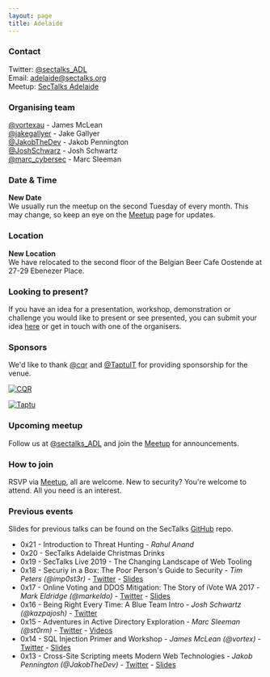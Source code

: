 ```yaml
---
layout: page
title: Adelaide
---
```


### Contact
Twitter: [@sectalks_ADL](https://twitter.com/sectalks_ADL)  
Email: [adelaide@sectalks.org](mailto:adelaide@sectalks.org)  
Meetup: [SecTalks Adelaide](http://www.meetup.com/SecTalks-Adelaide/)  

### Organising team
[@vortexau](https://twitter.com/vortexau) - James McLean   
[@jakegallyer](https://twitter.com/jakegallyer) - Jake Gallyer  
[@JakobTheDev](https://twitter.com/JakobTheDev) - Jakob Pennington  
[@JoshSchwarz](https://twitter.com/JoshSchwarz) - Josh Schwartz  
[@marc_cybersec](https://twitter.com/marc_cybersec) - Marc Sleeman  


### Date & Time
**New Date**  
We usually run the meetup on the second Tuesday of every month. This may change, so keep an eye on the [Meetup](https://www.meetup.com/en-AU/SecTalks-Adelaide/) page for updates.

### Location
**New Location**  
We have relocated to the second floor of the Belgian Beer Cafe Oostende at 27-29 Ebenezer Place.

### Looking to present?
If you have an idea for a presentation, workshop, demonstration or challenge you would like to present or see presented, you can submit your idea [here](https://docs.google.com/forms/d/1IjdGv0_K9FVhaYLh6IX08LWxHntC3bBKJzC2DctsFSg) or get in touch with one of the organisers.

### Sponsors
We'd like to thank [@cqr](https://www.twitter.com/cqr) and [@TaptuIT](https://www.twitter.com/TaptuIT) for providing sponsorship for the venue.

<a href="https://www.cqr.com/" 
   title="CQR">
    <img src="{{ site.baseurl }}/images/sponsors/cqr.png" 
         alt="CQR">
</a>

<a href="https://www.taptu.com.au/" 
   title="Taptu">
    <img src="{{ site.baseurl }}/images/sponsors/taptu.png" 
         alt="Taptu">
</a>

### Upcoming meetup
Follow us at [@sectalks_ADL](https://www.twitter.com/sectalks_ADL) and join the [Meetup](https://www.meetup.com/en-AU/SecTalks-Adelaide/) for announcements.

### How to join
RSVP via [Meetup](https://www.meetup.com/en-AU/SecTalks-Adelaide/), all are welcome. New to security? You're welcome to attend. All you need is an interest.

### Previous events
Slides for previous talks can be found on the SecTalks [GitHub](https://github.com/sectalks/sectalks/tree/master/talks) repo.

* 0x21 - Introduction to Threat Hunting - _Rahul Anand_
* 0x20 - SecTalks Adelaide Christmas Drinks
* 0x19 - SecTalks Live 2019 - The Changing Landscape of Web Tooling
* 0x18 - Securiy in a Box: The Poor Person's Guide to Security - _Tim Peters (@imp0st3r)_ - [Twitter](https://twitter.com/TimPeters_ADL) - [Slides](https://github.com/sectalks/sectalks/tree/master/talks/ADL0x18)
* 0x17 - Online Voting and DDOS Mitigation: The Story of iVote WA 2017 - _Mark Eldridge (@markeldo)_  - [Twitter](https://twitter.com/markeldo) - [Slides](https://github.com/sectalks/sectalks/tree/master/talks/ADL0x17)
* 0x16 - Being Right Every Time: A Blue Team Intro - _Josh Schwartz (@kazpajosh)_ - [Twitter](https://twitter.com/JoshSchwarz)
* 0x15 - Adventures in Active Directory Exploration - _Marc Sleeman (@st0rm)_ - [Twitter](https://twitter.com/marc_cybersec) - [Videos](https://www.youtube.com/channel/UC-bGIOdn8BEwCQFdx_HBLsA/videos?view_as=subscriber)
* 0x14 - SQL Injection Primer and Workshop - _James McLean (@vortex)_ - [Twitter](https://twitter.com/vortexau) - [Slides](https://github.com/vortexau/sectalkscbr-sqli/blob/master/slides/SQLi-Preso.pptx)
* 0x13 - Cross-Site Scripting meets Modern Web Technologies - _Jakob Pennington (@JakobTheDev)_ - [Twitter](https://twitter.com/JakobTheDev) - [Slides](https://noti.st/jakobpennington/7bNJR8/cross-site-scripting-meets-modern-web-technology)